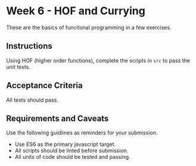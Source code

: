# Week 6 - HOF and Currying

These are the basics of funcitonal programming in a few exercises.

## Instructions

Using HOF (higher order functions), complete the scripts in `src` to pass the unit tests.

## Acceptance Criteria

All tests should pass.

## Requirements and Caveats

Use the following guidlines as reminders for your submission.

- Use ES6 as the primary javascript target.
- All scripts should be linted before submission.
- All units of code should be tested and passing.
